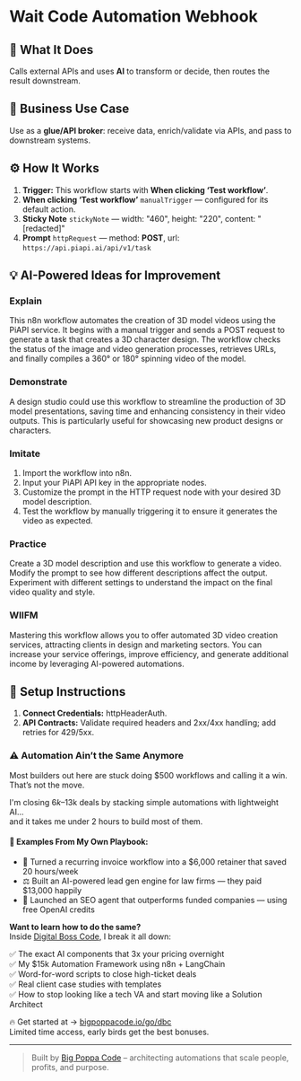 # Wait Code Automation Webhook
## 🚀 What It Does
Calls external APIs and uses **AI** to transform or decide, then routes the result downstream.

## 💼 Business Use Case
Use as a **glue/API broker**: receive data, enrich/validate via APIs, and pass to downstream systems.

## ⚙️ How It Works
1. **Trigger:** This workflow starts with **When clicking ‘Test workflow’**.
2. **When clicking ‘Test workflow’** `manualTrigger` — configured for its default action.
3. **Sticky Note** `stickyNote` — width: "460", height: "220", content: "[redacted]"
4. **Prompt** `httpRequest` — method: **POST**, url: `https://api.piapi.ai/api/v1/task`

## 💡 AI-Powered Ideas for Improvement
### Explain
This n8n workflow automates the creation of 3D model videos using the PiAPI service. It begins with a manual trigger and sends a POST request to generate a task that creates a 3D character design. The workflow checks the status of the image and video generation processes, retrieves URLs, and finally compiles a 360° or 180° spinning video of the model.

### Demonstrate
A design studio could use this workflow to streamline the production of 3D model presentations, saving time and enhancing consistency in their video outputs. This is particularly useful for showcasing new product designs or characters.

### Imitate
1. Import the workflow into n8n.
2. Input your PiAPI API key in the appropriate nodes.
3. Customize the prompt in the HTTP request node with your desired 3D model description.
4. Test the workflow by manually triggering it to ensure it generates the video as expected.

### Practice
Create a 3D model description and use this workflow to generate a video. Modify the prompt to see how different descriptions affect the output. Experiment with different settings to understand the impact on the final video quality and style.

### WIIFM
Mastering this workflow allows you to offer automated 3D video creation services, attracting clients in design and marketing sectors. You can increase your service offerings, improve efficiency, and generate additional income by leveraging AI-powered automations.

## 🔧 Setup Instructions
1. **Connect Credentials:** httpHeaderAuth.
2. **API Contracts:** Validate required headers and 2xx/4xx handling; add retries for 429/5xx.

### ⚠️ Automation Ain’t the Same Anymore

Most builders out here are stuck doing $500 workflows and calling it a win.  
That’s not the move.  

I'm closing $6k–$13k deals by stacking simple automations with lightweight AI...  
and it takes me under 2 hours to build most of them.

#### 🧠 Examples From My Own Playbook:
- 🔁 Turned a recurring invoice workflow into a $6,000 retainer that saved 20 hours/week  
- ⚖️ Built an AI-powered lead gen engine for law firms — they paid $13,000 happily  
- 🚀 Launched an SEO agent that outperforms funded companies — using free OpenAI credits  

**Want to learn how to do the same?**  
Inside [Digital Boss Code](https://bigpoppacode.io/go/dbc), I break it all down:

✅ The exact AI components that 3x your pricing overnight  
✅ My $15k Automation Framework using n8n + LangChain  
✅ Word-for-word scripts to close high-ticket deals  
✅ Real client case studies with templates  
✅ How to stop looking like a tech VA and start moving like a Solution Architect  

🔥 Get started at → [bigpoppacode.io/go/dbc](https://bigpoppacode.io/go/dbc)  
Limited time access, early birds get the best bonuses.

---
> Built by [Big Poppa Code](https://bigpoppacode.io) – architecting automations that scale people, profits, and purpose.

